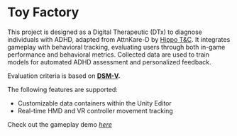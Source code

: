# Toy Factory

This project is designed as a Digital Therapeutic (DTx) to diagnose individuals with ADHD, adapted from AttnKare-D by [Hippo T&C](https://www.hippotnc.com/). It integrates gameplay with behavioral tracking, evaluating users through both in-game performance and behavioral metrics. Collected data are used to train models for automated ADHD assessment and personalized feedback.

Evaluation criteria is based on **[DSM-V](https://dsm.psychiatryonline.org/doi/book/10.1176/appi.books.9780890425596).**

The following features are supported:
- Customizable data containers within the Unity Editor
- Real-time HMD and VR controller movement tracking

Check out the gameplay demo *[here](https://youtu.be/Swvuz09i5C0?si=8XYiU52jUkTBvrRj)*
